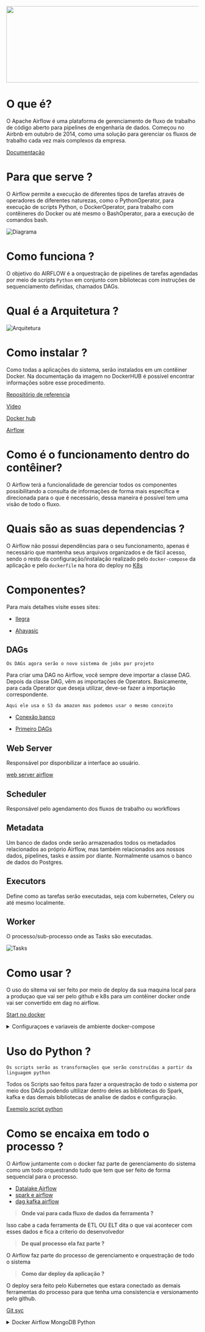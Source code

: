 <img  width=600 height=200 src="../../Images/Airflow/Logo.png" ></img>

# **O que é?**

O Apache Airflow é uma plataforma de gerenciamento de fluxo de trabalho de código aberto para pipelines de engenharia de dados. Começou no Airbnb em outubro de 2014, como uma solução para gerenciar os fluxos de trabalho cada vez mais complexos da empresa.

[Documentação](https://airflow.apache.org/docs/apache-airflow/stable/)

# **Para que serve ?**

O Airflow permite a execução de diferentes tipos de tarefas através de operadores de diferentes naturezas, como o PythonOperator, para execução de scripts Python, o DockerOperator, para trabalho com contêineres do Docker ou até mesmo o BashOperator, para a execução de comandos bash.

![Diagrama](../../Images/Airflow/Diagrama%20Airflow.jpg)

# **Como funciona ?**

O objetivo do AIRFLOW é a orquestração de pipelines de tarefas agendadas por meio de scripts `Python` em conjunto com bibliotecas com instruções de sequenciamento definidas, chamados DAGs.

# **Qual é a Arquitetura ?**

![Arquitetura](../../Images/Airflow/Arquitetura.png)

# **Como instalar ?**

Como todas a aplicações do sistema, serão instalados em um contêiner Docker. Na documentação da imagem no DockerHUB é possível encontrar informações sobre esse procedimento.

[Repositório de referencia](https://github.com/NarayanaBehera/Apache-Airflow-With-Docker-)

[Video](https://www.youtube.com/watch?v=qCi7kYg8P9U&list=PL5Gz0w1wYE8mSSxoBN--A6RekoyCw74h0&index=3)

[Docker hub](https://hub.docker.com/r/bitnami/airflow)

[Airflow](https://github.com/danilosousadba/airflow)

# **Como é o funcionamento dentro do contêiner?**

O Airflow terá a funcionalidade de gerenciar todos os componentes possibilitando a consulta de informações de forma mais específica e direcionada para o que é necessário, dessa maneira é possível tem uma visão de todo o fluxo.

# **Quais são as suas dependencias ?**

O Airflow não possui dependências para o seu funcionamento, apenas é necessário que mantenha seus arquivos organizados e de fácil acesso, sendo o resto da configuração/instalação realizado pelo `docker-compose` da aplicação e pelo `dockerfile` na hora do deploy no [K8s](../k8s/README.md)

# **Componentes?**

Para mais detalhes visite esses sites:

- [Ilegra](https://ilegra.com/blog/apache-airflow-maestro-de-pipelines-de-tarefas-agendadas/)

- [Ahayasic](https://ahayasic.github.io/apache-airflow-in-a-nutshell/content/introduction_to_apache_airflow/essential_concepts_and_components/#referencias)

## **DAGs**

`Os DAGs agora serão o novo sistema de jobs por projeto `

Para criar uma DAG no Airflow, você sempre deve importar a classe DAG. Depois da classe DAG, vêm as importações de Operators. Basicamente, para cada Operator que deseja utilizar, deve-se fazer a importação correspondente.

`Aqui ele usa o S3 da amazon mas podemos usar o mesmo conceito`

- [Conexão banco](https://www.youtube.com/watch?v=fLl_7S4_P94&t=375s)

- [Primeiro DAGs](https://estevestoni.medium.com/criando-a-primeira-dag-no-airflow-em-10-minutos-5b135618fe18)

## **Web Server**

Responsável por disponbilizar a interface ao usuário.

[web server airflow](https://airflow.apache.org/docs/apache-airflow/stable/security/webserver.html)

## **Scheduler**

Responsável pelo agendamento dos fluxos de trabalho ou workflows

## **Metadata**

Um banco de dados onde serão armazenados todos os metadados relacionados ao próprio Airflow, mas também relacionados aos nossos dados, pipelines, tasks e assim por diante. Normalmente usamos o banco de dados do Postgres.

## **Executors**

Define como as tarefas serão executadas, seja com kubernetes, Celery ou até mesmo localmente.

## **Worker**

O processo/sub-processo onde as Tasks são executadas.

![Tasks](../../Images/Airflow/Tasks.png)

# **Como usar ?**

O uso do sitema vai ser feito por meio de deploy da sua maquina local para a produçao que vai ser pelo github e k8s para um contêiner docker onde vai ser convertido em dag no airflow.

[Start no docker](https://airflow.apache.org/docs/apache-airflow/stable/start/docker.html)

<details>
<summary> Configuraçoes e variaveis de ambiente docker-compose </summary>

### **Configuração**

Carregar arquivos DAG
Arquivos DAG personalizados podem ser montados em arquivos /opt/bitnami/airflow/dags.

### **Instalando módulos python adicionais**

Este contêiner suporta a instalação de módulos python adicionais no momento da inicialização. Para fazer isso, você pode montar um requirements.txtarquivo com suas necessidades específicas no caminho /bitnami/python/requirements.txt.

### **Variáveis ​​ambientais**

A instância do Airflow pode ser personalizada especificando variáveis ​​de ambiente na primeira execução. Os seguintes valores de ambiente são fornecidos para personalizar o Airflow:

### **Configuração do usuário**

- `AIRFLOW_USERNAME`: Nome de usuário do aplicativo Airflow. Padrão: usuário
- `AIRFLOW_PASSWORD`: Senha do aplicativo Airflow. Padrão: bitnami
- `AIRFLOW_EMAIL`: E-mail do aplicativo Airflow. Padrão: user@example.com

### **Configuração do fluxo de ar**

- `AIRFLOW_EXECUTOR`: Executor de fluxo de ar. Padrão: SequentialExecutor
- `AIRFLOW_FERNET_KEY`: Chave de fluxo de ar Fernet. Sem padrões.
- `AIRFLOW_SECRET_KEY`: Chave secreta do fluxo de ar. Sem padrões.
- `AIRFLOW_WEBSERVER_HOST`: Host do servidor web Airflow. Padrão: 127.0.0.1
- `AIRFLOW_WEBSERVER_PORT_NUMBER`: Porta do servidor web Airflow. Padrão: 8080
- `AIRFLOW_LOAD_EXAMPLES`: Para carregar tarefas de exemplo no aplicativo. Padrão: sim
- `AIRFLOW_BASE_URL`: URL base do servidor da Web do Airflow. Sem padrões.
- `AIRFLOW_HOSTNAME_CALLABLE`: Método para obter o nome do host. Sem padrões.
- `AIRFLOW_POOL_NAME`: Nome do conjunto. Sem padrões.
- `AIRFLOW_POOL_SIZE`: Tamanho da piscina, necessário com AIRFLOW_POOL_NAME. Sem padrões.
- `AIRFLOW_POOL_DESC`: Descrição do pool, necessária com AIRFLOW_POOL_NAME. Sem padrões.

### **Use um banco de dados existente**

- `AIRFLOW_DATABASE_HOST`: Nome do host do servidor PostgreSQL. Padrão: postgresql
- `AIRFLOW_DATABASE_PORT_NUMBER`: Porta utilizada pelo servidor PostgreSQL. Padrão: 5432
- `AIRFLOW_DATABASE_NAME`: nome do banco de dados que o Airflow usará para se conectar ao banco de dados. Padrão: bitnami_airflow
- `AIRFLOW_DATABASE_USERNAME`: usuário do banco de dados que o Airflow usará para se conectar ao banco de dados. Padrão: bn_airflow
- `AIRFLOW_DATABASE_PASSWORD`: Senha do banco de dados que o Airflow usará para se conectar ao banco de dados. Sem padrões.
- `AIRFLOW_DATABASE_USE_SSL`: Defina como sim se o banco de dados estiver usando SSL. Padrão: não
- `AIRFLOW_REDIS_USE_SSL`: Defina como sim se o Redis(R) usar SSL. Padrão: não
- `REDIS_HOST`: Nome do host para o servidor Redis(R). Padrão: redis
- `REDIS_PORT_NUMBER`: Porta usada pelo servidor Redis(R). Padrão: 6379
- `REDIS_USER`: usuário que o Airflow usará para se conectar ao Redis(R). Sem padrões.
- `REDIS_PASSWORD`: Senha que o Airflow usará para se conectar ao Redis(R). Sem padrões.
- `REDIS_DATABASE`: Número do banco de dados para o servidor Redis(R). Padrão: 1

### **Autenticação LDAP do Airflow**

- `AIRFLOW_LDAP_ENABLE`: ative a autenticação LDAP. Padrão: não
- `AIRFLOW_LDAP_URI`: URI do servidor LDAP. Sem padrões.
- `AIRFLOW_LDAP_SEARCH`: base de pesquisa LDAP. Sem padrões.
- `AIRFLOW_LDAP_UID_FIELD`: campo LDAP usado para uid. Sem padrões.
- `AIRFLOW_LDAP_BIND_USER`: nome de usuário LDAP. Sem padrões.
- `AIRFLOW_LDAP_BIND_PASSWORD`: Senha do usuário LDAP. Sem padrões.
- `AIRFLOW_USER_REGISTRATION`: Auto-registro do usuário. Padrão: Verdadeiro
- `AIRFLOW_USER_REGISTRATION_ROLE`: Função para o usuário criado. Sem padrões.
- `AIRFLOW_LDAP_ROLES_MAPPING`: Mapeamento do DN do LDAP para uma lista de funções do Airflow. Sem padrões.
- `AIRFLOW_LDAP_ROLES_SYNC_AT_LOGIN`: Substitua TODAS as funções do usuário a cada login, ou apenas no registro. Padrão: Verdadeiro
- `AIRFLOW_LDAP_USE_TLS`: Use SSL LDAP. Padrões: Falso .
- `AIRFLOW_LDAP_ALLOW_SELF_SIGNED`: Permitir certificados autoassinados em SSL LDAP. Padrão: Verdadeiro
- `AIRFLOW_LDAP_TLS_CA_CERTIFICATE`: Arquivo que armazena a CA para SSL do LDAP. Sem padrões.

- Além das variáveis ​​de ambiente anteriores, todos os parâmetros do arquivo de configuração podem ser substituídos usando variáveis ​​de ambiente com este formato: AIRFLOW**{SECTION}**{KEY}. Observe os sublinhados duplos.

### **Especificando variáveis ​​de ambiente usando o Docker Compose**

    version: '2'
        services:
        airflow:
            image: bitnami/airflow:latest
            environment:
            - AIRFLOW_FERNET_KEY=46BKJoQYlPPOexq0OhDZnIlNepKFf87WFwLbfzqDDho=
            - AIRFLOW_SECRET_KEY=a25mQ1FHTUh3MnFRSk5KMEIyVVU2YmN0VGRyYTVXY08=
            - AIRFLOW_EXECUTOR=CeleryExecutor
            - AIRFLOW_DATABASE_NAME=bitnami_airflow
            - AIRFLOW_DATABASE_USERNAME=bn_airflow
            - AIRFLOW_DATABASE_PASSWORD=bitnami1
            - AIRFLOW_PASSWORD=bitnami123
            - AIRFLOW_USERNAME=user
            - AIRFLOW_EMAIL=user@example.com

</details>

# **Uso do Python ?**

`Os scripts serão as transformações que serão construídas a partir da linguagem python`

Todos os Scripts sao feitos para fazer a orquestração de todo o sistema por meio dos DAGs podendo ultilizar dentro deles as bibliotecas do Spark, kafka e das demais bibliotecas de analise de dados e configuração.

[Exemplo script python](https://dev.to/jeancabral/primeiros-passos-com-o-apache-airflow-53oj)

# **Como se encaixa em todo o processo ?**

O Airflow juntamente com o docker faz parte de gerenciamento do sistema como um todo orquestrando tudo que tem que ser feito de forma sequencial para o processo.

- [Datalake Airflow](https://euleralencar.medium.com/people-analytcs-bootcamp-with-stack-12da7b73a489)
- [spark e airflow](https://jozimarback.medium.com/executando-jobs-apache-spark-no-apache-airflow-9eaee3fa4c84)
- [dag kafka airflow](https://medium.com/@tutorialcreation81/apache-spark-kafka-and-airflow-for-etl-pipelines-2d91e641fbdf)

> **Onde vai para cada fluxo de dados da ferramenta ?**

Isso cabe a cada ferramenta de ETL OU ELT dita o que vai acontecer com esses dados e fica a criterio do desenvolvedor

> **De qual processo ela faz parte ?**

O Airflow faz parte do processo de gerenciamento e orquestração de todo o sistema

> **Como dar deploy da aplicação ?**

O deploy sera feito pelo Kubernetes que estara conectado as demais ferramentas do processo para que tenha uma consistencia e versionamento pelo github.

[Git syc](https://medium.com/tech-grupozap/airflow-escal%C3%A1vel-com-kubernetes-git-sync-5c928103e508)

<details>
<summary> Docker Airflow MongoDB Python </summary>

[![CI status](https://github.com/puckel/docker-airflow/workflows/CI/badge.svg?branch=master)](https://github.com/puckel/docker-airflow/actions?query=workflow%3ACI+branch%3Amaster+event%3Apush)
[![Docker Build status](https://img.shields.io/docker/build/puckel/docker-airflow?style=plastic)](https://hub.docker.com/r/puckel/docker-airflow/tags?ordering=last_updated)

[![Docker Hub](https://img.shields.io/badge/docker-ready-blue.svg)](https://hub.docker.com/r/puckel/docker-airflow/)
[![Docker Pulls](https://img.shields.io/docker/pulls/puckel/docker-airflow.svg)]()
[![Docker Stars](https://img.shields.io/docker/stars/puckel/docker-airflow.svg)]()

This repository contains **Dockerfile** of [apache-airflow](https://github.com/apache/incubator-airflow) for [Docker](https://www.docker.com/)'s [automated build](https://registry.hub.docker.com/u/puckel/docker-airflow/) published to the public [Docker Hub Registry](https://registry.hub.docker.com/).

## Informations

- Based on Python (3.7-slim-buster) official Image [python:3.7-slim-buster](https://hub.docker.com/_/python/) and uses the official [Postgres](https://hub.docker.com/_/postgres/) as backend and [Redis](https://hub.docker.com/_/redis/) as queue
- Install [Docker](https://www.docker.com/)
- Install [Docker Compose](https://docs.docker.com/compose/install/)
- Following the Airflow release from [Python Package Index](https://pypi.python.org/pypi/apache-airflow)

## Installation

Pull the image from the Docker repository.

    docker pull puckel/docker-airflow

## Build

Optionally install [Extra Airflow Packages](https://airflow.incubator.apache.org/installation.html#extra-package) and/or python dependencies at build time :

    docker build --rm --build-arg AIRFLOW_DEPS="datadog,dask" -t puckel/docker-airflow .
    docker build --rm --build-arg PYTHON_DEPS="flask_oauthlib>=0.9" -t puckel/docker-airflow .

or combined

    docker build --rm --build-arg AIRFLOW_DEPS="datadog,dask" --build-arg PYTHON_DEPS="flask_oauthlib>=0.9" -t puckel/docker-airflow .

Don't forget to update the airflow images in the docker-compose files to puckel/docker-airflow:latest.

## Usage

By default, docker-airflow runs Airflow with **SequentialExecutor** :

    docker run -d -p 8080:8080 puckel/docker-airflow webserver

If you want to run another executor, use the other docker-compose.yml files provided in this repository.

For **LocalExecutor** :

    docker-compose -f docker-compose-LocalExecutor.yml up -d

For **CeleryExecutor** :

    docker-compose -f docker-compose-CeleryExecutor.yml up -d

NB : If you want to have DAGs example loaded (default=False), you've to set the following environment variable :

`LOAD_EX=n`

    docker run -d -p 8080:8080 -e LOAD_EX=y puckel/docker-airflow

If you want to use Ad hoc query, make sure you've configured connections:
Go to Admin -> Connections and Edit "postgres_default" set this values (equivalent to values in airflow.cfg/docker-compose\*.yml) :

- Host : postgres
- Schema : airflow
- Login : airflow
- Password : airflow

For encrypted connection passwords (in Local or Celery Executor), you must have the same fernet_key. By default docker-airflow generates the fernet_key at startup, you have to set an environment variable in the docker-compose (ie: docker-compose-LocalExecutor.yml) file to set the same key accross containers. To generate a fernet_key :

    docker run puckel/docker-airflow python -c "from cryptography.fernet import Fernet; FERNET_KEY = Fernet.generate_key().decode(); print(FERNET_KEY)"

## Configuring Airflow

It's possible to set any configuration value for Airflow from environment variables, which are used over values from the airflow.cfg.

The general rule is the environment variable should be named `AIRFLOW__<section>__<key>`, for example `AIRFLOW__CORE__SQL_ALCHEMY_CONN` sets the `sql_alchemy_conn` config option in the `[core]` section.

Check out the [Airflow documentation](http://airflow.readthedocs.io/en/latest/howto/set-config.html#setting-configuration-options) for more details

You can also define connections via environment variables by prefixing them with `AIRFLOW_CONN_` - for example `AIRFLOW_CONN_POSTGRES_MASTER=postgres://user:password@localhost:5432/master` for a connection called "postgres_master". The value is parsed as a URI. This will work for hooks etc, but won't show up in the "Ad-hoc Query" section unless an (empty) connection is also created in the DB

## Custom Airflow plugins

Airflow allows for custom user-created plugins which are typically found in `${AIRFLOW_HOME}/plugins` folder. Documentation on plugins can be found [here](https://airflow.apache.org/plugins.html)

In order to incorporate plugins into your docker container

- Create the plugins folders `plugins/` with your custom plugins.
- Mount the folder as a volume by doing either of the following:
  - Include the folder as a volume in command-line `-v $(pwd)/plugins/:/usr/local/airflow/plugins`
  - Use docker-compose-LocalExecutor.yml or docker-compose-CeleryExecutor.yml which contains support for adding the plugins folder as a volume

## Install custom python package

- Create a file "requirements.txt" with the desired python modules
- Mount this file as a volume `-v $(pwd)/requirements.txt:/requirements.txt` (or add it as a volume in docker-compose file)
- The entrypoint.sh script execute the pip install command (with --user option)

## UI Links

- Airflow: [localhost:8080](http://localhost:8080/)
- Flower: [localhost:5555](http://localhost:5555/)

## Scale the number of workers

Easy scaling using docker-compose:

    docker-compose -f docker-compose-CeleryExecutor.yml scale worker=5

This can be used to scale to a multi node setup using docker swarm.

## Running other airflow commands

If you want to run other airflow sub-commands, such as `list_dags` or `clear` you can do so like this:

    docker run --rm -ti puckel/docker-airflow airflow list_dags

or with your docker-compose set up like this:

    docker-compose -f docker-compose-CeleryExecutor.yml run --rm webserver airflow list_dags

You can also use this to run a bash shell or any other command in the same environment that airflow would be run in:

    docker run --rm -ti puckel/docker-airflow bash
    docker run --rm -ti puckel/docker-airflow ipython

# Simplified SQL database configuration using PostgreSQL

If the executor type is set to anything else than _SequentialExecutor_ you'll need an SQL database.
Here is a list of PostgreSQL configuration variables and their default values. They're used to compute
the `AIRFLOW__CORE__SQL_ALCHEMY_CONN` and `AIRFLOW__CELERY__RESULT_BACKEND` variables when needed for you
if you don't provide them explicitly:

| Variable            | Default value | Role                 |
| ------------------- | ------------- | -------------------- |
| `POSTGRES_HOST`     | `postgres`    | Database server host |
| `POSTGRES_PORT`     | `5432`        | Database server port |
| `POSTGRES_USER`     | `airflow`     | Database user        |
| `POSTGRES_PASSWORD` | `airflow`     | Database password    |
| `POSTGRES_DB`       | `airflow`     | Database name        |
| `POSTGRES_EXTRAS`   | empty         | Extras parameters    |

You can also use those variables to adapt your compose file to match an existing PostgreSQL instance managed elsewhere.

Please refer to the Airflow documentation to understand the use of extras parameters, for example in order to configure
a connection that uses TLS encryption.

Here's an important thing to consider:

> When specifying the connection as URI (in AIRFLOW*CONN*\* variable) you should specify it following the standard syntax of DB connections,
> where extras are passed as parameters of the URI (note that all components of the URI should be URL-encoded).

Therefore you must provide extras parameters URL-encoded, starting with a leading `?`. For example:

    POSTGRES_EXTRAS="?sslmode=verify-full&sslrootcert=%2Fetc%2Fssl%2Fcerts%2Fca-certificates.crt"

# Simplified Celery broker configuration using Redis

If the executor type is set to _CeleryExecutor_ you'll need a Celery broker. Here is a list of Redis configuration variables
and their default values. They're used to compute the `AIRFLOW__CELERY__BROKER_URL` variable for you if you don't provide
it explicitly:

| Variable         | Default value | Role                           |
| ---------------- | ------------- | ------------------------------ |
| `REDIS_PROTO`    | `redis://`    | Protocol                       |
| `REDIS_HOST`     | `redis`       | Redis server host              |
| `REDIS_PORT`     | `6379`        | Redis server port              |
| `REDIS_PASSWORD` | empty         | If Redis is password protected |
| `REDIS_DBNUM`    | `1`           | Database number                |

You can also use those variables to adapt your compose file to match an existing Redis instance managed elsewhere.

# Wanna help?

Fork, improve and PR.

</details>
